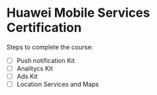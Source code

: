 # Huawei Mobile Services Certification

Steps to complete the course:
- [ ] Push notification Kit
- [ ] Analitycs Kit
- [ ] Ads Kit
- [ ] Location Services and Maps
